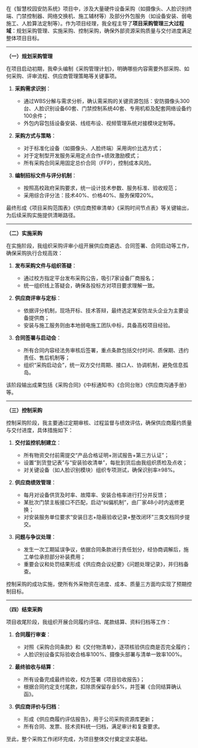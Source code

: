 
在《智慧校园安防系统》项目中，涉及大量硬件设备采购（如摄像头、人脸识别终端、门禁控制器、网络交换机、施工辅材等）及部分外包服务（如设备安装、弱电施工、人脸算法定制等）。作为项目经理，我全程主导了**项目采购管理三大过程域**：规划采购管理、实施采购、控制采购，确保外部资源采购质量与交付进度满足整体项目目标。

---

**（一）规划采购管理**

在项目启动初期，我牵头编制《采购管理计划》，明确哪些内容需要外部采购、如何采购、评审流程、供应商管理策略等关键事项。

1. **采购需求识别**：

   * 通过WBS分解与需求分析，确认需采购的关键资源包括：安防摄像头300台、人脸识别设备60套、门禁控制系统40套、专用机柜及配套网络设备约100余件；
   * 外包内容包括设备安装、线缆布设、视频管理系统对接模块定制等。

2. **采购方式与策略**：

   * 对于标准化设备（如摄像头、人脸终端）采用询价比选方式；
   * 对于定制型开发服务采用定点合作+绩效激励模式；
   * 所有采购合同采用固定总价合同（FFP），控制成本风险。

3. **编制招标文件与评分机制**：

   * 按照高校政府采购要求，统一设计技术参数、服务标准、验收规范；
   * 采用综合评分法：技术40%、价格40%、服务保障20%。

最终形成《项目采购范围表》《供应商预审清单》《采购时间节点表》等关键输出，为后续采购实施提供清晰路径。

---

**（二）实施采购**

在实施阶段，我组织采购评审小组开展供应商遴选、合同签署、合同启动等工作，确保采购执行合规高效：

1. **发布采购文件与组织答疑**：

   * 通过校方指定平台发布采购公告，吸引7家设备厂商报名；
   * 统一组织线上答疑会，确保各投标方对项目要求理解一致。

2. **供应商评审与定标**：

   * 依据评分机制，现场开标、技术答辩，最终选定某安防龙头企业为主要设备提供商；
   * 安装与施工服务则由本地弱电施工团队中标，具备高校项目经验。

3. **合同签署与启动会**：

   * 所有合同内容经法务审核后签署，重点条款包括交付时间、质保期、违约责任、售后机制等；
   * 组织“采购启动会”，统一双方交付周期、接口人、协调机制，避免信息孤岛。

该阶段输出成果包括《采购合同》《中标通知书》《合同台账》《供应商沟通手册》等。

---

**（三）控制采购**

控制采购阶段，我主要通过定期审核、过程监督与绩效评估，确保供应商履约质量与交付进度，具体措施如下：

1. **交付监控机制建立**：

   * 所有物资交付前需提交“产品合格证明+测试报告+第三方认证”；
   * 设置“到货登记表”与“安装验收清单”，每批到货后由我组织质检及点收；
   * 对关键设备（如人脸识别模块）组织专项测试，确保识别率≥98%。

2. **供应商绩效管理**：

   * 每月对设备供货及时率、故障率、安装合格率进行打分并反馈；
   * 某批次门禁主板接口不匹配，启动“纠偏机制”，由厂家48小时内返修更换；
   * 对安装服务单位要求“安装日志+隐蔽验收记录+整改闭环”三类文档同步提交。

3. **问题与争议处理**：

   * 发生一次工期延误争议，依据合同条款进行责任划分，经协商调解后，施工单位承担部分补装费用；
   * 重要会议和处罚结果形成《供应商会议纪要》《问题处理记录》，并归档备查。

控制采购的成功实施，使所有外采物资在进度、成本、质量三方面均实现了预期控制目标。

---

**（四）结束采购**

项目收尾阶段，我组织开展合同履约评估、尾款结算、资料归档等工作：

1. **合同履行审查**：

   * 对照《采购合同条款》和《交付物清单》，逐项核验供应商是否完全履约；
   * 人脸识别设备实际验收合格率100%、摄像头部署与清单一致率100%。

2. **最终验收与结算**：

   * 所有设备完成最终验收，校方签署《项目验收报告》；
   * 根据合同约定支付尾款，扣除质保留存金5%，并签署《合同结算确认函》。

3. **供应商评价与归档**：

   * 形成《供应商履约评估报告》，用于公司采购资源库更新；
   * 所有合同、发票、技术资料统一归档，满足审计和复查要求。

至此，整个采购工作闭环完成，为项目整体交付奠定坚实基础。

